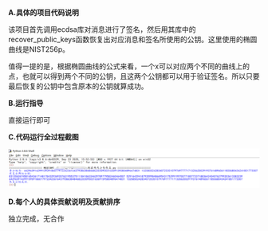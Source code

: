 **A.具体的项目代码说明**

该项目首先调用ecdsa库对消息进行了签名，然后用其库中的recover_public_keys函数恢复出对应消息和签名所使用的公钥。这里使用的椭圆曲线是NIST256p。

值得一提的是，根据椭圆曲线的公式来看，一个x可以对应两个不同的曲线上的点，也就可以得到两个不同的公钥，且这两个公钥都可以用于验证签名。所以只要最后恢复的公钥中包含原本的公钥就算成功。

**B.运行指导**

直接运行即可

**C.代码运行全过程截图**

![result.png](https://github.com/SD19wyh/Projections/blob/main/6_ecdsapk/result.png)

**D.每个人的具体贡献说明及贡献排序**

独立完成，无合作

